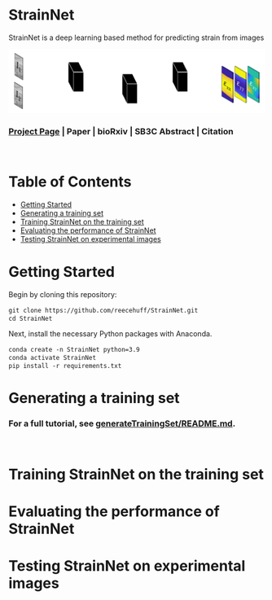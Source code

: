 <!-- omit in toc -->
# StrainNet
StrainNet is a deep learning based method for predicting strain from images

![Teaser image](figures/StrainNet.gif)

### [Project Page](https://strainnet.net) | Paper | bioRxiv | SB3C Abstract | Citation

<br/>

<!-- omit in toc -->
# Table of Contents 
- [Getting Started](#getting-started)
- [Generating a training set](#generating-a-training-set)
- [Training StrainNet on the training set](#training-strainnet-on-the-training-set)
- [Evaluating the performance of StrainNet](#evaluating-the-performance-of-strainnet)
- [Testing StrainNet on experimental images](#testing-strainnet-on-experimental-images)

# Getting Started

Begin by cloning this repository:

```
git clone https://github.com/reecehuff/StrainNet.git
cd StrainNet
```
 

Next, install the necessary Python packages with Anaconda.
```
conda create -n StrainNet python=3.9
conda activate StrainNet
pip install -r requirements.txt
```

# Generating a training set

<!-- omit in toc -->
### For a full tutorial, see [generateTrainingSet/README.md](generateTrainingSet/README.md).

<br/>

# Training StrainNet on the training set 



# Evaluating the performance of StrainNet

# Testing StrainNet on experimental images

